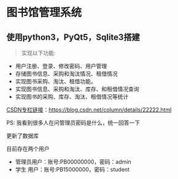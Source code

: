 # 图书馆管理系统

## 使用python3，PyQt5，Sqlite3搭建

> 实现以下功能:
- 用户注册、登录、修改密码、用户管理
- 存储图书信息、采购和淘汰情况、租借情况 
- 实现图书采购、淘汰、租借功能。 
- 实现图书信息、采购和淘汰、库存、和租借情况查询 
- 实现图书的采购、库存、淘汰、租借情况等统计

[CSDN专栏链接](https://blog.csdn.net/column/details/22222.html)：https://blog.csdn.net/column/details/22222.html

PS: 我看到很多人在问管理员密码是什么，统一回答一下

更新了数据库

目前存在两个用户
- 管理员用户：账号:PB00000000，密码：admin
- 学生  用户：账号:PB15000000，密码：student
